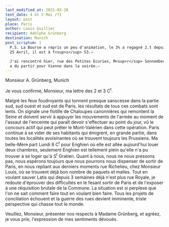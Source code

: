 ```yaml
---
last_modified_at: 2021-02-28
text_date: 4 et 5 Mai /71
layout: post
place: Paris
author: Louis Guillier
recipient: Adolphe Grünberg
destination: Munich
post_scriptum: |
  P.S. La Bourse a repris un peu d'animation, le 3% a regagné 2.t depuis le
  25 Avril, il est à f<sup>s</sup> 53.—

  J'ai rencontré hier, rue des Petites Ecuries, M<sup>r</sup> Sonnemberg, qui
  a du partir pour Vienne dans la soirée.—
---
```


Monsieur A. Grünberg, Munich

Je vous confirme, Monsieur, ma lettre des 2 et 3 C<sup>t</sup>.

Malgré les feux foudroyants qui tonnent presque sanscesse dans la partie sud,
sud ouest et sud est de Paris, les résultats de tous ces combats sont lents.
On signale une flotille de Chaloupes canonnières qui remontent la Seine et
doivent servir à appuyer les mouvements de l'armée au moment de l'assaut de
l'enceinte qui paraît devoir s'effectuer au point du jour, vû le concours actif
qui peut prêter le Mont-Valérien dans cette opération.
Paris continue à se vider de ses habitants qui émigrent, en grande partie, dans
toutes les localités avoisinantes où se trouvent toujours les Prussiens.
Ma belle-Mère part Lundi 8 C<sup>t</sup> pour Enghien où elle est allée
aujourd'hui louer deux chambres, seulement Enghien est tellement plein qu'elle
n'a pu trouver à se loger qu'à S<sup>t</sup> Gratien.
Quant à nous, nous ne nous pressons pas, nous espérons toujours que nous
pourrons nous dispenser de sortir de Paris, en nous repliant aux derniers
moments rue Richelieu, chez Monsieur Louis, où se trouvent déjà bon nombre de
paquets et malles.
Tout en voulant sauver Latis qui depuis 3 semaines déjà n'est plus rue Royale,
je redoute d'éprouver des difficultés en le fesant sortir de Paris et de
l'exposer à une réquisition brutale de la Commune.
La situation est si perplexe que l'on ne sait comment faire tout en voulant
bien faire.
Tous les projets de conciliation échouent et la guerre des rues devient
imminente, triste perspective qui chasse tout le monde.


Veuillez, Monsieur, présenter nos respects à Madame Grünberg, et agréez, je
vous prie, l'expression de mes sentiments dévoués.
